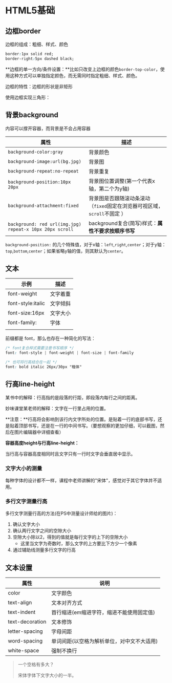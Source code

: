 # HTML5基础



## 边框border

边框的组成：粗细、样式、颜色

```css
border:1px solid red;
border-right:5px dashed black;
```



**边框的单一方向/条件设置：**比如只改变上边框的颜色`border-top-color`，使用这种方式可以单独指定颜色，而无需同时指定粗细、样式、颜色。

边框的特性：边框的形状是非矩形

使用边框实现三角形：



## 背景background

内容可以撑开容器，而背景是不会占用容器

| 属性                                                     | 描述                                                         |
| -------------------------------------------------------- | ------------------------------------------------------------ |
| `background-color:gray`                                  | 背景颜色                                                     |
| `background-image:url(bg.jpg)`                           | 背景图                                                       |
| `background-repeat:no-repeat`                            | 背景重复                                                     |
| `background-position:10px 20px`                          | 背景图位置调整(第一个代表x轴，第二个为y轴)                   |
| `background-attachment:fixed`                            | 背景图是否跟随滚动条滚动（`fixed`固定在浏览器可视区域，`scroll`不固定 ） |
| `background: red url(img.jpg) repeat-x 10px 20px scroll` | background复合(简写)样式：**属性不要求按顺序书写**           |



`background-position:` 的几个特殊值，对于x轴：`left`,`right`,`center`；对于y轴：`top`,`bottom`,`center`；如果省略y轴的值，则其默认为`center`。





## 文本



| 示例              | 描述     |
| ----------------- | -------- |
| font-weight       | 文字着重 |
| font-style:italic | 文字倾斜 |
| font-size:16px    | 文字大小 |
| font-family:      | 字体     |
|                   |          |

前缀都是 font，那么也存在一种简化的写法：

```css
/* font复合样式需要注意书写顺序 */
font: font-style | font-weight | font-size | font-family

/* 也可将行高结合在一起 */
font: bold italic 26px/30px "楷体"
```





## 行高line-height

某书中的解释：行高指的是段落的行距，即段落内每行之间的距离。

妙味课堂某老师的解释：文字在一行里占用的位置。

**注意：**行高将会影响到该行内文字所处的位置。是贴着一行的底部书写，还是贴着顶部书写，还是在一行的中间书写。（要想观察的更加仔细，可以截图，然后在图片编辑器中详细查看）

**容器高度height与行高line-height：**

当行高与容器高度相同时且文字只有一行时文字会垂直居中显示。



### 文字大小的测量

每种字体的设计都不一样，课程中老师讲解的"宋体"，感觉对于其它字体并不适用。





### 多行文字测量行高

多行文字测量行高的方法(在PS中测量设计师给的图片)：

1. 确认文字大小
2. 确认两行文字之间的空隙大小
3. 空隙大小除以2，得到的值就是每行文字的上下的空隙大小
   - 这里当文字为奇数时，那么文字的上方要比下方少一个像素
4. 通过辅助线测量多行文字的行高




## 文本设置

| 属性            | 说明                                       |
| --------------- | ------------------------------------------ |
| color           | 文字颜色                                   |
| text-align      | 文本对齐方式                               |
| text-indent     | 首行缩进(em缩进字符，缩进不能使用固定值)   |
| text-decoration | 文本修饰                                   |
| letter-spacing  | 字母间距                                   |
| word-spacing    | 单词间距(以空格为解析单位，对中文不大适用) |
| white-space     | 强制不换行                                 |





> 一个空格有多大？
>
> 宋体字体下文字大小的一半。